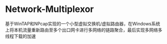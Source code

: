 # Network-Multiplexor
基于WinTAP和NPcap实现的一个小型虚拟交换机/虚拟路由器，在Windows系统上将本机流量重新路由至多个出口网卡进行多网络的链路聚合，最后实现多网络多线程下载的加速
